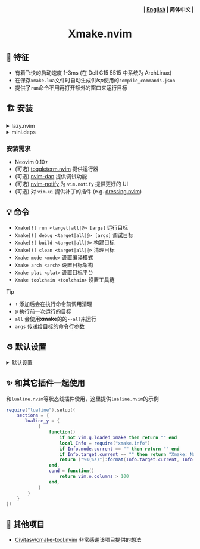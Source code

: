<p align="right"><b>| <a href="README.md">English</a> | 简体中文 |</b></p>

<h1 align="center">
  Xmake.nvim
</h1>

## 🎐 特征

- 有着飞快的启动速度 1-3ms (在 Dell G15 5515 中系统为 ArchLinux)
- 在保存`xmake.lua`文件时自动生成供*lsp*使用的`compile_commands.json`
- 提供了`run`命令不用再打开额外的窗口来运行目标

## 🏗 安装

<details>
  <summary>lazy.nvim</summary>

```lua
{
    "Mythos-404/xmake.nvim",
    version = "^3",
    lazy = true,
    event = "BufReadPost xmake.lua",
    config = true,
}
```

</details>

<details>
  <summary>mini.deps</summary>

```lua
add("Mythos-404/xmake.nvim")
```

</details>

### 安装需求

- Neovim 0.10+
- (可选) [toggleterm.nvim](https://github.com/akinsho/toggleterm.nvim) 提供运行器
- (可选) [nvim-dap](https://github.com/mfussenegger/nvim-dap) 提供调试功能
- (可选) [nvim-notify](https://github.com/rcarriga/nvim-notify) 为 `vim.notify` 提供更好的 UI
- (可选) 对 `vim.ui` 提供补丁的插件 (e.g. [dressing.nvim](https://github.com/stevearc/dressing.nvim))

## 💡 命令

- `Xmake[!] run <target|all|@> [args]` 运行目标
- `Xmake[!] debug <target|all|@> [args]` 调试目标
- `Xmake[!] build <target|all|@>` 构建目标
- `Xmake[!] clean <target|all|@>` 清理目标
- `Xmake mode <mode>` 设置编译模式
- `Xmake arch <arch>` 设置目标架构
- `Xmake plat <plat>` 设置目标平台
- `Xmake toolchain <toolchain>` 设置工具链

> [!Tip]
>
> - `!` 添加后会在执行命令前调用清理
> - `@` 执行前一次运行的目标
> - `all` 会使用**xmake**的的`--all`来运行
> - `args` 传递给目标的命令行参数

## ⚙️ 默认设置

<details>
  <summary>默认设置</summary>

```lua
{
    -- 在保存`xmake.lua`时的配置
    on_save = {
        -- 重新加载项目信息
        reload_project_info = true,
        -- `compile_commands.json` 的生成配置
        lsp_compile_commands = {
            enable = true,
            -- 输出的文件的目录名称(相对路径)
            output_dir = "build",
        },
    },

    -- 调试有关配置
    debuger = {
        -- 检测项目的构建模式, 如果不是下方中的目标将
        -- 自动切换为 `debug` 模式来构建运行,
        -- 并且自动切回原构建模式
        rulus = { "debug", "releasedbg" },
        -- Dap 配置, 请自行查询 Dap 和调试器的文档
        dap = {
            name = "Xmake Debug",
            type = "codelldb",
            request = "launch",
            cwd = "${workspaceFolder}",
            console = "integratedTerminal",
            stopOnEntry = false,
            runInTerminal = true,
        },
    },

    -- 通知有关功能
    notify = {
        -- 完成图标
        icons = {
            error = "",
            successfully = "",
        },
        -- 用于显示进度的图标
        spinner = { "⠋", "⠙", "⠹", "⠸", "⠼", "⠴", "⠦", "⠧", "⠇", "⠏" },
        -- 进度条的刷新时间
        refresh_rate_ms = 100,
    },

    -- 运行器配置
    runner = {
        -- 选择哪个作为后端
        type = "toggleterm", ---@type "toggleterm"|"terminal"|"quickfix"

        config = {
            toggleterm = {
                direction = "float", ---@type "vertical"|"horizontal"|"tab"|"float"
                singleton = true,
                auto_scroll = true,
                close_on_success = false,
            },
            terminal = {
                name = "Runner Terminal",
                prefix_name = "[Xmake]: ",
                split_size = 15,
                split_direction = "horizontal", ---@type "vertical"|"horizontal"
                focus = true,
                focus_auto_insert = true,
                auto_resize = true,
                close_on_success = false,
            },
            quickfix = {
                show = "always", ---@type "always"|"only_on_error"
                size = 15,
                position = "botright", ---@type "vertical"|"horizontal"|"leftabove"|"aboveleft"|"rightbelow"|"belowright"|"topleft"|"botright"
                close_on_success = false,
            },
        },
    },
    -- 执行器配置
    execute = {
        -- 选择哪个作为后端
        type = "quickfix", ---@type "toggleterm"|"terminal"|"quickfix"

        config = {
            toggleterm = {
                direction = "float", ---@type "vertical"|"horizontal"|"tab"|"float"
                singleton = true,
                auto_scroll = true,
                close_on_success = true,
            },
            terminal = {
                name = "Executor Terminal",
                prefix_name = "[Xmake]: ",
                split_size = 15,
                split_direction = "horizontal", ---@type "vertical"|"horizontal"
                focus = false,
                focus_auto_insert = true,
                auto_resize = true,
                close_on_success = true,
            },
            quickfix = {
                show = "only_on_error", ---@type "always"|"only_on_error"
                size = 15,
                position = "botright", ---@type "vertical"|"horizontal"|"leftabove"|"aboveleft"|"rightbelow"|"belowright"|"topleft"|"botright"
                close_on_success = true,
            },
        },
    },

    -- 开启开发模式
    dev_debug = true,
})
```

</details>

## ✨ 和其它插件一起使用

和`lualine.nvim`等状态线插件使用，这里提供`lualine.nvim`的示例

```lua
require("lualine").setup({
    sections = {
       lualine_y = {
            {
                function()
                    if not vim.g.loaded_xmake then return "" end
                    local Info = require("xmake.info")
                    if Info.mode.current == "" then return "" end
                    if Info.target.current == "" then return "Xmake: Not Select Target" end
                    return ("%s(%s)"):format(Info.target.current, Info.mode.current)
                end,
                cond = function()
                    return vim.o.columns > 100
                end,
            }
        }
    }
})
```

## 🎉 其他项目

- [Civitasv/cmake-tool.nvim](https://github.com/Civitasv/cmake-tools.nvim) 非常感谢该项目提供的想法
